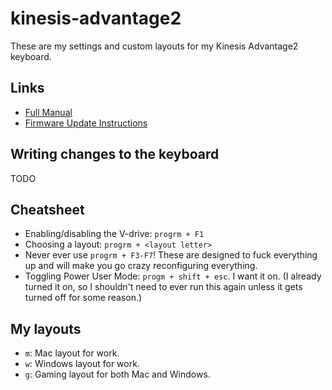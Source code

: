 # kinesis-advantage2

These are my settings and custom layouts for my Kinesis Advantage2 keyboard.

## Links


* [Full Manual](https://kinesis-ergo.com/wp-content/uploads/Adv2-Users-Manual-01-07-19_us.pdf)
* [Firmware Update Instructions](https://kinesis-ergo.com/wp-content/uploads/Adv2-Firmware-Update-Instructions-4-2-19.pdf)


## Writing changes to the keyboard

TODO

## Cheatsheet

* Enabling/disabling the V-drive: `progrm + F1`
* Choosing a layout: `progrm + <layout letter>`
* Never ever use `progrm + F3-F7`! These are designed to fuck everything up and will make you go crazy reconfiguring everything.
* Toggling Power User Mode: `progm + shift + esc`. I want it on. (I already turned it on, so I shouldn't need to ever run this again unless it gets turned off for some reason.)

## My layouts

* `m`: Mac layout for work.
* `w`: Windows layout for work.
* `g`: Gaming layout for both Mac and Windows.
